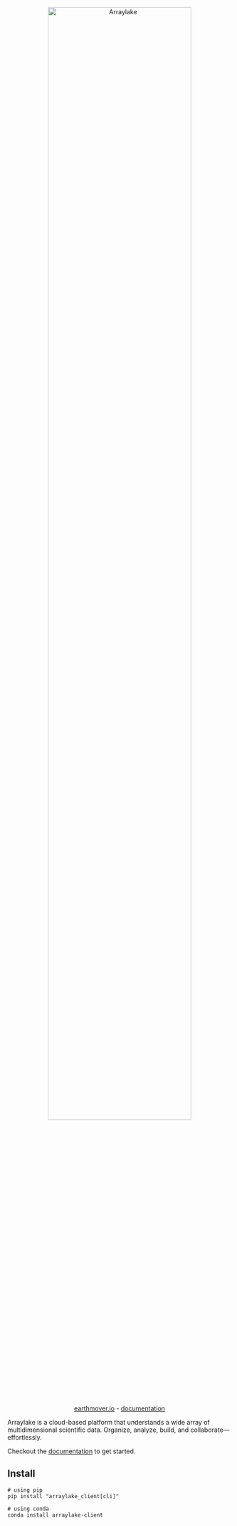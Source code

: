 <p align="center">
<img src="https://earthmover-web-assets.s3.amazonaws.com/04-Arraylake-Lockup-Midnight-RGB-LARGE.png" width="80%" alt="Arraylake">
</p>

<p align="center">
  <a href="https://earthmover.io" rel="nofollow">earthmover.io</a> -
  <a href="https://docs.earthmover.io" rel="nofollow">documentation</a>
</p>

Arraylake is a cloud-based platform that understands a wide array of multidimensional scientific data. Organize, analyze, build, and collaborate—effortlessly.

Checkout the [documentation](https://docs.earthmover.io) to get started.

## Install

```
# using pip
pip install "arraylake_client[cli]"

# using conda
conda install arraylake-client
```
